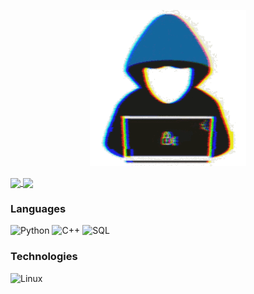 <p align='center'>
    <img src="https://github.com/Bad-Sec-Tor/Bad-Sec-Tor/blob/main/prog.gif">
</p>


<a href="https://github-readme-stats.vercel.app/api?username=Bad-Sec-Tor&count_private=true&show_icons=true&theme=chartreuse-dark">
  <img align="center" src="https://github-readme-stats.vercel.app/api?username=Bad-Sec-Tor&bg_color=15,e96443,904e95&title_color=fff&text_color=fff" />
</a>
<a href="https://github.com/Bad-Sec-Tor">
  <img align="center" src="https://github-readme-stats.vercel.app/api/top-langs/?username=Bad-Sec-Tor&bg_color=30,e96443,904e95&title_color=fff&text_color=fff" />
</a>


### Languages

![Python](https://img.shields.io/badge/-Python-000?&logo=Python)
![C++](https://img.shields.io/badge/-C++-000?&logo=c%2b%2b&logoColor=00599C)
![SQL](https://img.shields.io/badge/-SQL-000?&logo=MySQL)


### Technologies

![Linux](https://img.shields.io/badge/-Linux-000?&logo=Linux)
